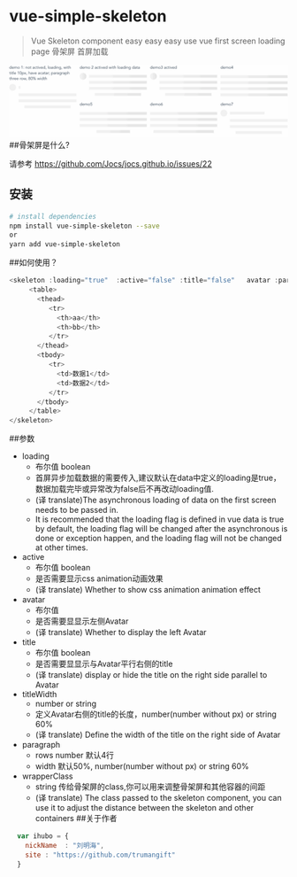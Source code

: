 # vue-simple-skeleton

> Vue Skeleton component  easy easy easy use vue first screen loading page 骨架屏 首屏加载

![Image](https://github.com/trumangift/vue-simple-skeleton/raw/master/src/assets/demo.gif)
##骨架屏是什么?

请参考 https://github.com/Jocs/jocs.github.io/issues/22

## 安装

``` bash
# install dependencies
npm install vue-simple-skeleton --save
or
yarn add vue-simple-skeleton

```
##如何使用？
``` javascript
<skeleton :loading="true"  :active="false" :title="false"   avatar :paragraph="{rows: 10, width: '80%' }" wrapperClass="yourClass" >
     <table>
       <thead>
          <tr>
            <th>aa</th>
            <th>bb</th>
          </tr>
       </thead>
       <tbody>
          <tr>
            <td>数据1</td>
            <td>数据2</td>
          </tr>
       </tbody>
     </table>
</skeleton>
```
##参数

* loading
    *  布尔值 boolean
    *  首屏异步加载数据的需要传入,建议默认在data中定义的loading是true，数据加载完毕或异常改为false后不再改动loading值.
    *  (译 translate)The asynchronous loading of data on the first screen needs to be passed in.
    *  It is recommended that the loading flag is defined in vue data is true by default, the loading flag will be changed after the asynchronous is done or exception happen, and the loading flag will not be changed at other times.
* active
    *  布尔值 boolean
    *  是否需要显示css animation动画效果
    *  (译 translate) Whether to show css animation animation effect
* avatar
    *  布尔值
    *  是否需要显显示左侧Avatar
    *  (译 translate) Whether to display the left Avatar
* title
    *  布尔值 boolean
    *  是否需要显显示与Avatar平行右侧的title
    *  (译 translate) display or hide the title on the right side parallel to Avatar
* titleWidth
    *  number or string
    *  定义Avatar右侧的title的长度，number(number without px) or string 60%
    *  (译 translate) Define the width of the title on the right side of Avatar
* paragraph
    * rows number 默认4行
    * width 默认50%, number(number without px) or string 60%
* wrapperClass
    * string 传给骨架屏的class,你可以用来调整骨架屏和其他容器的间距
    *  (译 translate) The class passed to the skeleton component, you can use it to adjust the distance between the skeleton  and other containers
##关于作者

```javascript
  var ihubo = {
    nickName  : "刘明海",
    site : "https://github.com/trumangift"
  }
```
